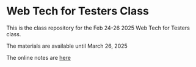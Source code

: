 # Web Tech for Testers Class 

This is the class repository for the Feb 24-26 2025 Web Tech for Testers class. 

The materials are available until March 26, 2025

The online notes are [here](https://exgnosis.org/2501-Dama/class-introduction.html)



